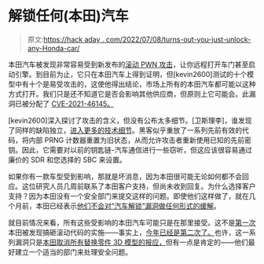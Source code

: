 # 解锁任何(本田)汽车

> 原文:[https://hack aday . com/2022/07/08/turns-out-you-just-unlock-any-Honda-car/](https://hackaday.com/2022/07/08/turns-out-you-can-just-unlock-any-honda-car/)

本田汽车被发现非常容易受到新发布的[滚动 PWN 攻击](https://rollingpwn.github.io/rolling-pwn/)，让你远程打开车门甚至启动引擎。到目前为止，它只在本田汽车上得到证明，但[kevin2600]测试的十个模型中有十个是易受攻击的，这使他得出结论，市场上所有的本田汽车都可能以这种方式打开。我们只是还不知道它是否会影响其他供应商，但原则上它可能会。此漏洞已被分配了 [CVE-2021-46145。](https://cve.mitre.org/cgi-bin/cvename.cgi?name=CVE-2021-46145)

[kevin2600]深入探讨了攻击的含义，但没有公布太多细节。[卫斯理李]，谁发现了同样的缺陷独立，[进入更多的技术细节](http://starvlab.qianxin.com/?p=409)。黑客似乎重放了一系列先前有效的代码，将内部 PRNG 计数器重置为旧状态，从而允许攻击者重新使用已知的先前密钥。因此，它需要对以前的钥匙链-汽车通信进行一些窃听，但这应该很容易通过廉价的 SDR 和您选择的 SBC 来设置。

如果你有一款车型受到影响，那就是坏消息，因为本田很可能无论如何都不会回应。这位研究人员几周前联系了本田客户支持，但尚未收到回复。为什么选择客户支持？因为本田没有一个安全部门来提交这样的问题。即使他们这样做了，就在几个月前，本田已经表示[他们不会对“汽车解锁”漏洞做任何形式的缓解](https://www.bleepingcomputer.com/news/security/honda-bug-lets-a-hacker-unlock-and-start-your-car-via-replay-attack/)。

就目前情况来看，所有这些受影响的本田汽车可能只是在那里接受。这不是[第一次](https://hackaday.com/2021/08/30/hacker-claims-honda-and-acura-vehicles-vulnerable-to-simple-replay-attack/)本田被发现搞砸滚动代码的实施——事实上，[今年已经是第二次了。](https://thehackernews.com/2022/03/hondas-keyless-access-bug-could-let.html)也许，这一系列漏洞只是[本田取消所有替换零件 3D 模型的报应，](https://hackaday.com/2022/04/21/the-honda-takedown-how-a-global-brand-failed-to-read-the-room/)但有一点是肯定的——他们最好建立一个适当的部门来处理安全问题。